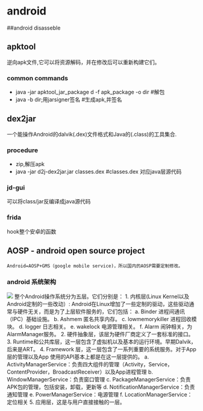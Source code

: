 # android
##android disasseble
## apktool
  逆向apk文件,它可以将资源解码，并在修改后可以重新构建它们。
### common commands
- java -jar apktool_jar_package d -f apk_package -o dir #解包
- java -b dir;用jarsigner签名 #生成apk,并签名

## dex2jar
  一个能操作Android的dalvik(.dex)文件格式和Java的(.class)的工具集合.
### procedure
- zip,解压apk
- java -jar d2j-dex2jar.jar classes.dex #classes.dex 对应java层源代码

### jd-gui
  可以将class/jar反编译成java源代码

### frida
  hook整个安卓的函数

## AOSP - android open source project
	Android=AOSP+GMS（google mobile service)，所以国内的AOSP需要定制修改。
### android 系统架构
![](https://qiangbo-workspace.oss-cn-shanghai.aliyuncs.com/2016-09-05-AndroidAnatomy_Introduction/Android_Architecture.png "")
	整个Android操作系统分为五层。它们分别是：
	1. 内核层(Linux Kernel以及Android定制的一些改动）: Android在Linux增加了一些定制的驱动，这些驱动通常与硬件无关，而是为了上层软件服务的，它们包括：
		a. Binder  进程间通讯（IPC）基础设施。
		b. Ashmem 匿名共享内存。
		c. lowmemorykiller 进程回收模块。
		d. logger 日志相关。
		e. wakelock 电源管理相关。
		f. Alarm 闹钟相关，为AlarmManager服务。
	2. 硬件抽象层，该层为硬件厂商定义了一套标准的接口。
	3. Runtime和公共库层，这一层包含了虚拟机以及基本的运行环境。早期Dalvik，后来是ART。
	4. Framework 层，这一层包含了一系列重要的系统服务。对于App层的管理以及App 使用的API基本上都是在这一层提供的。
		a. ActivityManagerService：负责四大组件的管理（Activity，Service，ContentProvider，BroadcastReceiver）以及App进程管理
		b. WindowManagerService：负责窗口管理
		c. PackageManagerService：负责APK包的管理，包括安装，卸载，更新等
		d. NotificationManagerService：负责通知管理
		e. PowerManagerService：电源管理
		f. LocationManagerService：定位相关
	5. 应用层，这是与用户直接接触的一层。
		